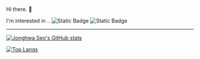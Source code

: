 Hi there. 👋

I'm interested in ..
![Static Badge](https://img.shields.io/badge/Java-964b00) ![Static Badge](https://img.shields.io/badge/Spring-green)

---

[![Jonghwa Seo's GitHub stats](https://github-readme-stats.vercel.app/api?username=whitetern&show_icons=true&hide=contribs&theme=merko)](https://github.com/whitetern)

[![Top Langs](https://github-readme-stats.vercel.app/api/top-langs/?username=whitetern&layout=compact&custom_title=Languages&bg_color=000&title_color=fff&text_color=fff)](https://github.com/whitetern)
